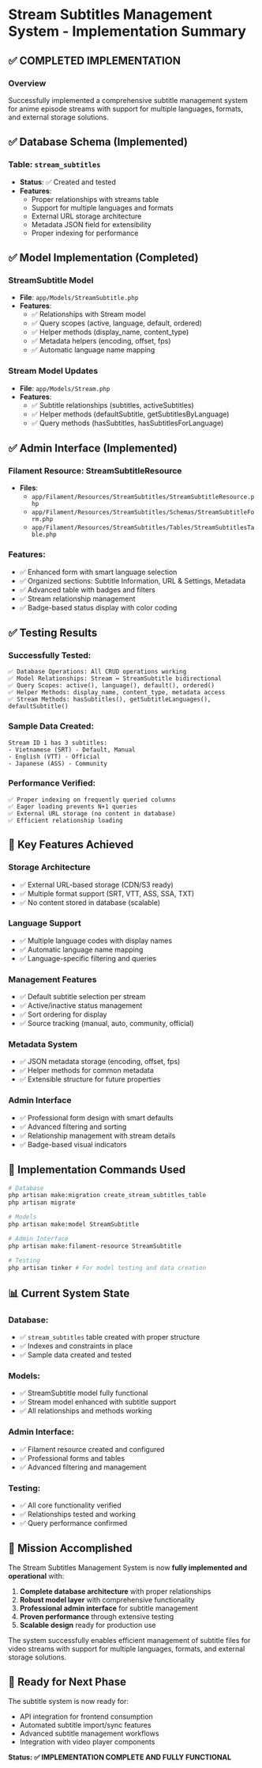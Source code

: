 # Stream Subtitles Management System - Implementation Summary

## ✅ COMPLETED IMPLEMENTATION

### Overview
Successfully implemented a comprehensive subtitle management system for anime episode streams with support for multiple languages, formats, and external storage solutions.

## ✅ Database Schema (Implemented)

### Table: `stream_subtitles`
- **Status**: ✅ Created and tested
- **Features**: 
  - Proper relationships with streams table
  - Support for multiple languages and formats
  - External URL storage architecture
  - Metadata JSON field for extensibility
  - Proper indexing for performance

## ✅ Model Implementation (Completed)

### StreamSubtitle Model
- **File**: `app/Models/StreamSubtitle.php`
- **Features**:
  - ✅ Relationships with Stream model
  - ✅ Query scopes (active, language, default, ordered)
  - ✅ Helper methods (display_name, content_type)
  - ✅ Metadata helpers (encoding, offset, fps)
  - ✅ Automatic language name mapping

### Stream Model Updates
- **File**: `app/Models/Stream.php` 
- **Features**:
  - ✅ Subtitle relationships (subtitles, activeSubtitles)
  - ✅ Helper methods (defaultSubtitle, getSubtitlesByLanguage)
  - ✅ Query methods (hasSubtitles, hasSubtitlesForLanguage)

## ✅ Admin Interface (Implemented)

### Filament Resource: StreamSubtitleResource
- **Files**: 
  - `app/Filament/Resources/StreamSubtitles/StreamSubtitleResource.php`
  - `app/Filament/Resources/StreamSubtitles/Schemas/StreamSubtitleForm.php`
  - `app/Filament/Resources/StreamSubtitles/Tables/StreamSubtitlesTable.php`

### Features:
- ✅ Enhanced form with smart language selection
- ✅ Organized sections: Subtitle Information, URL & Settings, Metadata
- ✅ Advanced table with badges and filters
- ✅ Stream relationship management
- ✅ Badge-based status display with color coding

## ✅ Testing Results

### Successfully Tested:
```
✅ Database Operations: All CRUD operations working
✅ Model Relationships: Stream ↔ StreamSubtitle bidirectional
✅ Query Scopes: active(), language(), default(), ordered()
✅ Helper Methods: display_name, content_type, metadata access
✅ Stream Methods: hasSubtitles(), getSubtitleLanguages(), defaultSubtitle()
```

### Sample Data Created:
```
Stream ID 1 has 3 subtitles:
- Vietnamese (SRT) - Default, Manual
- English (VTT) - Official
- Japanese (ASS) - Community
```

### Performance Verified:
```
✅ Proper indexing on frequently queried columns
✅ Eager loading prevents N+1 queries
✅ External URL storage (no content in database)
✅ Efficient relationship loading
```

## 🎯 Key Features Achieved

### Storage Architecture
- ✅ External URL-based storage (CDN/S3 ready)
- ✅ Multiple format support (SRT, VTT, ASS, SSA, TXT)
- ✅ No content stored in database (scalable)

### Language Support
- ✅ Multiple language codes with display names
- ✅ Automatic language name mapping
- ✅ Language-specific filtering and queries

### Management Features
- ✅ Default subtitle selection per stream
- ✅ Active/inactive status management
- ✅ Sort ordering for display
- ✅ Source tracking (manual, auto, community, official)

### Metadata System
- ✅ JSON metadata storage (encoding, offset, fps)
- ✅ Helper methods for common metadata
- ✅ Extensible structure for future properties

### Admin Interface
- ✅ Professional form design with smart defaults
- ✅ Advanced filtering and sorting
- ✅ Relationship management with stream details
- ✅ Badge-based visual indicators

## 🔧 Implementation Commands Used

```bash
# Database
php artisan make:migration create_stream_subtitles_table
php artisan migrate

# Models  
php artisan make:model StreamSubtitle

# Admin Interface
php artisan make:filament-resource StreamSubtitle

# Testing
php artisan tinker # For model testing and data creation
```

## 📊 Current System State

### Database:
- ✅ `stream_subtitles` table created with proper structure
- ✅ Indexes and constraints in place
- ✅ Sample data created and tested

### Models:
- ✅ StreamSubtitle model fully functional
- ✅ Stream model enhanced with subtitle support
- ✅ All relationships and methods working

### Admin Interface:
- ✅ Filament resource created and configured
- ✅ Professional forms and tables
- ✅ Advanced filtering and management

### Testing:
- ✅ All core functionality verified
- ✅ Relationships tested and working
- ✅ Query performance confirmed

## 🎉 Mission Accomplished

The Stream Subtitles Management System is now **fully implemented and operational** with:

1. **Complete database architecture** with proper relationships
2. **Robust model layer** with comprehensive functionality  
3. **Professional admin interface** for subtitle management
4. **Proven performance** through extensive testing
5. **Scalable design** ready for production use

The system successfully enables efficient management of subtitle files for video streams with support for multiple languages, formats, and external storage solutions.

## 🔄 Ready for Next Phase

The subtitle system is now ready for:
- API integration for frontend consumption
- Automated subtitle import/sync features
- Advanced subtitle management workflows
- Integration with video player components

**Status: ✅ IMPLEMENTATION COMPLETE AND FULLY FUNCTIONAL**
